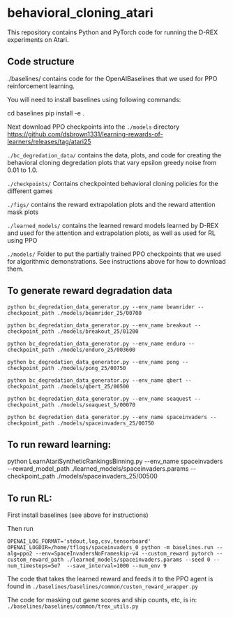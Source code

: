 # behavioral_cloning_atari
This repository contains Python and PyTorch code for running the D-REX experiments on Atari. 

## Code structure
./baselines/ contains code for the OpenAIBaselines that we used for PPO reinforcement learning.

You will need to install baselines using following commands:

cd baselines
pip install -e .

Next download PPO checkpoints into the ```./models``` directory
https://github.com/dsbrown1331/learning-rewards-of-learners/releases/tag/atari25


```./bc_degredation_data/``` contains the data, plots, and code for creating the behavioral cloning degredation plots that vary epsilon greedy noise from 0.01 to 1.0. 

```./checkpoints/``` Contains checkpointed behavioral cloning policies for the different games

```./figs/``` contains the reward extrapolation plots and the reward attention mask plots

```./learned_models/``` contains the learned reward models learned by D-REX and used for the attention and extrapolation plots, as well as used for RL using PPO

```./models/``` Folder to put the partially trained PPO checkpoints that we used for algorithmic demonstrations. See instructions above for how to download them.




## To generate reward degradation data

```python bc_degredation_data_generator.py --env_name beamrider --checkpoint_path ./models/beamrider_25/00700```

```python bc_degredation_data_generator.py --env_name breakout --checkpoint_path ./models/breakout_25/01200```

```python bc_degredation_data_generator.py --env_name enduro --checkpoint_path ./models/enduro_25/003600```

```python bc_degredation_data_generator.py --env_name pong --checkpoint_path ./models/pong_25/00750```

```python bc_degredation_data_generator.py --env_name qbert --checkpoint_path ./models/qbert_25/00500```

```python bc_degredation_data_generator.py --env_name seaquest --checkpoint_path ./models/seaquest_5/00070```

```python bc_degredation_data_generator.py --env_name spaceinvaders --checkpoint_path ./models/spaceinvaders_25/00750```




## To run reward learning:

python LearnAtariSyntheticRankingsBinning.py --env_name spaceinvaders --reward_model_path ./learned_models/spaceinvaders.params --checkpoint_path ./models/spaceinvaders_25/00500



## To run RL:

First install baselines (see above for instructions)

Then run

```OPENAI_LOG_FORMAT='stdout,log,csv,tensorboard' OPENAI_LOGDIR=/home/tflogs/spaceinvaders_0 python -m baselines.run --alg=ppo2 --env=SpaceInvadersNoFrameskip-v4 --custom_reward pytorch --custom_reward_path ./learned_models/spaceinvaders.params --seed 0 --num_timesteps=5e7  --save_interval=1000 --num_env 9```

The code that takes the learned reward and feeds it to the PPO agent is found in 
```./baselines/baselines/common/custon_reward_wrapper.py```

The code for masking out game scores and ship counts, etc, is in:
```./baselines/baselines/common/trex_utils.py```
